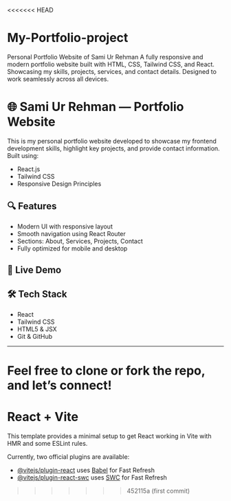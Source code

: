 <<<<<<< HEAD
# My-Portfolio-project
Personal Portfolio Website of Sami Ur Rehman A fully responsive and modern portfolio website built with HTML, CSS, Tailwind CSS, and React. Showcasing my skills, projects, services, and contact details. Designed to work seamlessly across all devices.
# 🌐 Sami Ur Rehman — Portfolio Website

This is my personal portfolio website developed to showcase my frontend development skills, highlight key projects, and provide contact information. Built using:

- React.js
- Tailwind CSS
- Responsive Design Principles

## 🔍 Features
- Modern UI with responsive layout
- Smooth navigation using React Router
- Sections: About, Services, Projects, Contact
- Fully optimized for mobile and desktop

## 🚀 Live Demo

## 🛠️ Tech Stack
- React
- Tailwind CSS
- HTML5 & JSX
- Git & GitHub

---

Feel free to clone or fork the repo, and let’s connect!
=======
# React + Vite

This template provides a minimal setup to get React working in Vite with HMR and some ESLint rules.

Currently, two official plugins are available:

- [@vitejs/plugin-react](https://github.com/vitejs/vite-plugin-react/blob/main/packages/plugin-react/README.md) uses [Babel](https://babeljs.io/) for Fast Refresh
- [@vitejs/plugin-react-swc](https://github.com/vitejs/vite-plugin-react-swc) uses [SWC](https://swc.rs/) for Fast Refresh
>>>>>>> 452115a (first commit)
